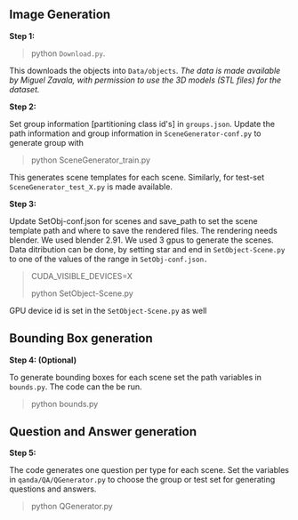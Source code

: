 ## Image Generation

__Step 1:__

> python `Download.py`. 

This downloads the objects into `Data/objects`. 
_The data is made available by Miguel Zavala, with permission to use the 3D models (STL files) for the dataset._

__Step 2:__

Set group information [partitioning class id's] in `groups.json`. Update the path information and group information in `SceneGenerator-conf.py` to generate group with
> python SceneGenerator_train.py

This generates scene templates for each scene. Similarly, for test-set `SceneGenerator_test_X.py` is made available.


__Step 3:__

Update SetObj-conf.json for scenes and save_path to set the scene template path and where to save the rendered files. The rendering needs blender. We used blender 2.91.
We used 3 gpus to generate the scenes. Data ditribution can be done, by setting star and end in `SetObject-Scene.py` to one of the values of the range in `SetObj-conf.json.`
> CUDA_VISIBLE_DEVICES=X
> 
> python SetObject-Scene.py

GPU device id is set in the `SetObject-Scene.py` as well


## Bounding Box generation

__Step 4: (Optional)__

To generate bounding boxes for each scene set the path variables in `bounds.py`. The code can the be run.
> python bounds.py


## Question and Answer generation

__Step 5:__

The code generates one question per type for each scene. Set the variables in `qanda/QA/QGenerator.py` to choose the group or test set for generating questions and answers. 
> python QGenerator.py
